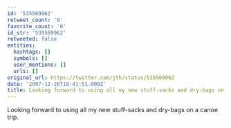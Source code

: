 ```yaml
---
id: '535569962'
retweet_count: '0'
favorite_count: '0'
id_str: '535569962'
retweeted: false
entities:
  hashtags: []
  symbols: []
  user_mentions: []
  urls: []
original_url: https://twitter.com/jth/status/535569962
date: '2007-12-26T18:41:51.000Z'
title: Looking forward to using all my new stuff-sacks and dry-bags on a canoe trip.
---
```


Looking forward to using all my new stuff-sacks and dry-bags on a canoe trip.